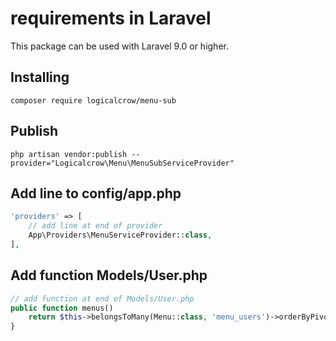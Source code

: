 # **requirements in Laravel**
This package can be used with Laravel 9.0 or higher.

## **Installing**
`composer require logicalcrow/menu-sub`

## **Publish**
`php artisan vendor:publish --provider="Logicalcrow\Menu\MenuSubServiceProvider"`

## **Add line to config/app.php**
```php
'providers' => [
    // add line at end of provider
    App\Providers\MenuServiceProvider::class,
],
```

## **Add function Models/User.php**
```php
// add function at end of Models/User.php
public function menus()
    return $this->belongsToMany(Menu::class, 'menu_users')->orderByPivot('menu_id');
}
```